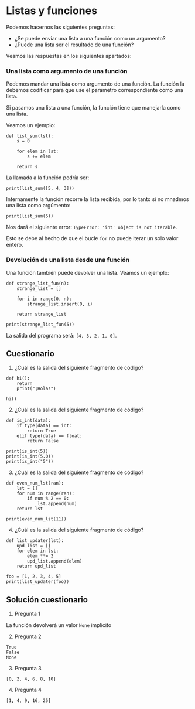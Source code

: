 # Listas y funciones

Podemos hacernos las siguientes preguntas:

* ¿Se puede enviar una lista a una función como un argumento?
* ¿Puede una lista ser el resultado de una función?

Veamos las respuestas en los siguientes apartados:

### Una lista como argumento de una función

Podemos mandar una lista como argumento de una función. La función la debemos codificar para que use el parámetro correspondiente como una lista.

Si pasamos una lista a una función, la función tiene que manejarla como una lista.

Veamos un ejemplo:

```
def list_sum(lst):
    s = 0
    
    for elem in lst:
        s += elem
    
    return s
```

La llamada a la función podría ser: 

```
print(list_sum([5, 4, 3]))
```

Internamente la función recorre la lista recibida, por lo tanto si no mnadmos una lista como argúmento:

```
print(list_sum(5))
```

Nos dará el siguiente error: `TypeError: 'int' object is not iterable`.

Esto se debe al hecho de que el bucle `for` no puede iterar un solo valor entero.

### Devolución de una lista desde una función

Una función también puede devolver una lista. Veamos un ejemplo:

```
def strange_list_fun(n):
    strange_list = []
    
    for i in range(0, n):
        strange_list.insert(0, i)
    
    return strange_list

print(strange_list_fun(5))
```

La salida del programa será: `[4, 3, 2, 1, 0]`.

## Cuestionario

1. ¿Cuál es la salida del siguiente fragmento de código?
```
def hi():
    return
    print("¡Hola!")

hi()
```

2. ¿Cuál es la salida del siguiente fragmento de código?
```
def is_int(data):
    if type(data) == int:
        return True
    elif type(data) == float:
        return False

print(is_int(5))
print(is_int(5.0))
print(is_int("5"))
```

3. ¿Cuál es la salida del siguiente fragmento de código?
```
def even_num_lst(ran):
    lst = []
    for num in range(ran):
        if num % 2 == 0:
            lst.append(num)
    return lst

print(even_num_lst(11))
```

4. ¿Cuál es la salida del siguiente fragmento de código?
```
def list_updater(lst):
    upd_list = []
    for elem in lst:
        elem **= 2
        upd_list.append(elem)
    return upd_list

foo = [1, 2, 3, 4, 5]
print(list_updater(foo))
```

## Solución cuestionario

1. Pregunta 1

La función devolverá un valor `None` implícito 

2. Pregunta 2

```
True
False
None
```

3. Pregunta 3

`[0, 2, 4, 6, 8, 10]`

4. Pregunta 4

`[1, 4, 9, 16, 25]`

